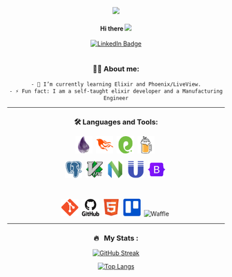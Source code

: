 <div id="header" align="center">
  <img src="https://media.giphy.com/media/lP8xu5t2DLGG045H8F/giphy.gif" width="150"/>
  <div>

<div id="subheader" align="center">
    <h4>
    Hi there <img src="https://media.giphy.com/media/hvRJCLFzcasrR4ia7z/giphy.gif" width="30px"/>
    </h4>
    <div id="badges">
     <a href="https://www.linkedin.com/in/obie-tizon/">
      <img src="https://img.shields.io/badge/LinkedIn-blue?style=for-the-badge&logo=linkedin&logoColor=white" alt="LinkedIn Badge"/><br>
      <img src="https://komarev.com/ghpvc/?username=obieewan&style=flat-square&color=blue" alt=""/>
     </a>
    </div>
</div>

### :man_technologist: About me:

    - 🌱 I’m currently learning Elixir and Phoenix/LiveView.
    - ⚡ Fun fact: I am a self-taught elixir developer and a Manufacturing Engineer

---


### :hammer_and_wrench: Languages and Tools:
<div>
  <img src="https://github.com/devicons/devicon/blob/master/icons/elixir/elixir-original.svg" title="Elixir" alt="Elixir" width="40" height="40"/>&nbsp;
  <img src="https://github.com/devicons/devicon/blob/master/icons/phoenix/phoenix-original.svg" title="Phoenix" alt="Phoenix" width="40" height="40"/>&nbsp;
<img src="https://github.com/devicons/devicon/blob/master/icons/ecto/ecto-original.svg" title="Ecto" alt="Ecto" width="40" height="40"/>&nbsp;
<img src="https://github.com/devicons/devicon/blob/master/icons/homebrew/homebrew-original.svg" title="Homebrew" alt="Homebrew" width="40" height="40"/>&nbsp;


  <img src="https://github.com/devicons/devicon/blob/master/icons/postgresql/postgresql-plain.svg" title="PostgreSQL" alt="PostgreSQL" width="40" height="40"/>&nbsp;
  <img src="https://github.com/devicons/devicon/blob/master/icons/vim/vim-original.svg" title="Vim" alt="Vim" width="40" height="40"/>&nbsp;
  <img src="https://github.com/devicons/devicon/blob/master/icons/neovim/neovim-original.svg" title="NeoVim" alt="Trello" width="40" height="40"/>&nbsp;
  <img src="https://github.com/devicons/devicon/blob/master/icons/unix/unix-original.svg" title="Unix" alt="Unix" width="40" height="40"/>&nbsp;
  <img src="https://github.com/devicons/devicon/blob/master/icons/bootstrap/bootstrap-original.svg" title="Bootstrap" alt="Bootstrap" width="40" height="40"/>&nbsp;
  <!-- img src="https://github.com/devicons/devicon/blob/master/icons/tailwindcss/tailwindcss-plain.svg" title="Tailwind" alt="Tailwind" width="40" height="40"/-->&nbsp;
  <img src="https://github.com/devicons/devicon/blob/master/icons/git/git-original.svg" title="Git" alt="Git" width="40" height="40"/>&nbsp;
  <img src="https://github.com/devicons/devicon/blob/master/icons/github/github-original-wordmark.svg" title="Github" alt="Github" width="40" height="40"/>&nbsp;
  <img src="https://github.com/devicons/devicon/blob/master/icons/html5/html5-original.svg" title="HTML5" alt="HTML5" width="40" height="40"/>&nbsp;
  <img src="https://github.com/devicons/devicon/blob/master/icons/trello/trello-plain.svg" title="Trello" alt="Trello" width="40" height="40"/>&nbsp;
<img src="https://camo.githubusercontent.com/66bb8d17ca2ff5f2d76aba27a6c95ba997e4e7301f479bf11285ed7a7f19bfc1/68747470733a2f2f656c697869722d776166666c652e6769746875622e696f2f776166666c652f6173736574732f6c6f676f2e737667" title="Waffle" alt="Waffle" width="40" height="40"/>&nbsp;
 
</div>

---


### 🔥 &nbsp; My Stats :
[![GitHub Streak](https://streak-stats.demolab.com/?user=obieewan&theme=dark)](https://git.io/streak-stats)


<!--
[![GitHub Streak](https://streak-stats.demolab.com?user=obieewan&theme=github-dark&mode=weekly&card_width=720&card_height=240)](https://git.io/streak-stats)

[![GitHub Streak](http://github-readme-streak-stats.herokuapp.com?user=obieewan&theme=buefy-dark&hide_border=true)](https://git.io/streak-stats)
-->
<!--
[![Github Stats](https://github-readme-stats.vercel.app/api?username=obieewan&show_icons=true&include_all_commits=true&theme=dark&background=000000)](https://github.com/obieewan/github-readme-stats)
/-->

[![Top Langs](https://github-readme-stats.vercel.app/api/top-langs/?username=obieewan&layout=compact&theme=vision-friendly-dark)](https://github.com/obieewan/github-readme-stats)
